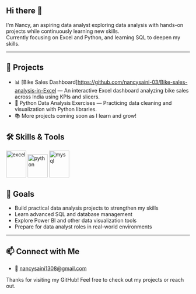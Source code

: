 ## Hi there 👋

I'm Nancy, an aspiring data analyst exploring data analysis with hands-on projects while continuously learning new skills.  
Currently focusing on Excel and Python, and learning SQL to deepen my skills.

---

## 💼 Projects

- 📊 [Bike Sales Dashboard]https://github.com/nancysaini-03/Bike-sales-analysis-in-Excel — An interactive Excel dashboard analyzing bike sales across India using KPIs and slicers.  
- 🐍 Python Data Analysis Exercises — Practicing data cleaning and visualization with Python libraries.  
- 📚 More projects coming soon as I learn and grow!


## 🛠️ Skills & Tools

<img width="55" height="73" alt="excel" src="https://github.com/user-attachments/assets/20a9e494-47ac-4b0d-83dd-99e96d3d0298" />  

<img width="55" height="63" alt="python" src="https://github.com/user-attachments/assets/7bd3d760-fe56-4ffd-bd7b-fb3269af20ae" /> 

<img width="55" height="73" alt="mysql" src="https://github.com/user-attachments/assets/ca69b7af-0db4-444e-bced-ee546cbb79c1" />


## 🎯 Goals

- Build practical data analysis projects to strengthen my skills  
- Learn advanced SQL and database management  
- Explore Power BI and other data visualization tools  
- Prepare for data analyst roles in real-world environments

---

## 📫 Connect with Me
  
- 📧 nancysaini1308@gmail.com


Thanks for visiting my GitHub! Feel free to check out my projects or reach out.
